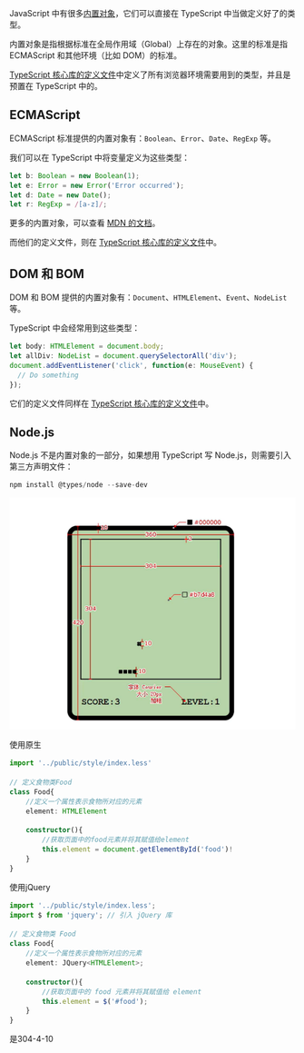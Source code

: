 JavaScript 中有很多[内置对象](https://developer.mozilla.org/en-US/docs/Web/JavaScript/Reference/Global_Objects)，它们可以直接在 TypeScript 中当做定义好了的类型。

内置对象是指根据标准在全局作用域（Global）上存在的对象。这里的标准是指 ECMAScript 和其他环境（比如 DOM）的标准。

[TypeScript 核心库的定义文件](https://github.com/Microsoft/TypeScript/tree/master/src/lib)中定义了所有浏览器环境需要用到的类型，并且是预置在 TypeScript 中的。

## ECMAScript
ECMAScript 标准提供的内置对象有：`Boolean`、`Error`、`Date`、`RegExp` 等。

我们可以在 TypeScript 中将变量定义为这些类型：
```typescript
let b: Boolean = new Boolean(1);
let e: Error = new Error('Error occurred');
let d: Date = new Date();
let r: RegExp = /[a-z]/;
```

更多的内置对象，可以查看 [MDN 的文档](https://developer.mozilla.org/en-US/docs/Web/JavaScript/Reference/Global_Objects)。

而他们的定义文件，则在 [TypeScript 核心库的定义文件](https://github.com/Microsoft/TypeScript/tree/master/src/lib)中。

## DOM 和 BOM
DOM 和 BOM 提供的内置对象有：`Document`、`HTMLElement`、`Event`、`NodeList` 等。

TypeScript 中会经常用到这些类型：
```typescript
let body: HTMLElement = document.body;
let allDiv: NodeList = document.querySelectorAll('div');
document.addEventListener('click', function(e: MouseEvent) {
  // Do something
});
```

它们的定义文件同样在 [TypeScript 核心库的定义文件](https://github.com/Microsoft/TypeScript/tree/master/src/lib)中。

## Node.js
Node.js 不是内置对象的一部分，如果想用 TypeScript 写 Node.js，则需要引入第三方声明文件：
```typescript
npm install @types/node --save-dev
```



![image-20231207141027230](%F0%9F%93%83%2006%E5%86%85%E7%BD%AE%E5%AF%B9%E8%B1%A1.assets/image-20231207141027230.png)



使用原生

```typescript
import '../public/style/index.less'

// 定义食物类Food
class Food{
    //定义一个属性表示食物所对应的元素
    element: HTMLElement

    constructor(){
        //获取页面中的food元素并将其赋值给element
        this.element = document.getElementById('food')!
    }
}
```

使用jQuery

```typescript
import '../public/style/index.less';
import $ from 'jquery'; // 引入 jQuery 库

// 定义食物类 Food
class Food{
    //定义一个属性表示食物所对应的元素
    element: JQuery<HTMLElement>;

    constructor(){
        //获取页面中的 food 元素并将其赋值给 element
        this.element = $('#food');
    }
}
```





是304-4-10
